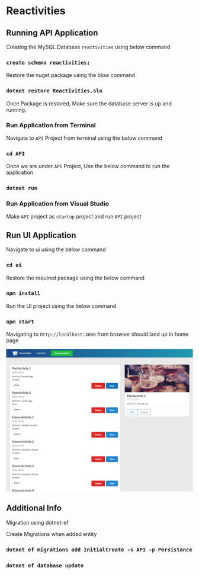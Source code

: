 # Reactivities

## Running API Application

Creating the MySQL Database `reactivities` using below command

### `create schema reactivities;`

Restore the nuget package using the blow command

### `dotnet restore Reactivities.sln`

Once Package is restored, Make sure the database server is up and running.

### Run Application from Terminal

Navigate to `API` Project from terminal using the below command

### `cd API`

Once we are under `API` Project, Use the below command to run the application

### `dotnet run`

### Run Application from Visual Studio

Make `API` project as `startup` project and run `API` project

## Run UI Application

Navigate to ui using the below command

### `cd ui`

Restore the required package using the below command

### `npm install`

Run the UI project using the below command

### `npm start`

Navigating to `http://localhost:3000` from browser should land up in home page

![Home Page](images/home-page.png)


## Additional Info
Migration using dotnet-ef

Create Migrations when added entity
### `dotnet ef migrations add InitialCreate -s API -p Persistance`

### `dotnet ef database update`
